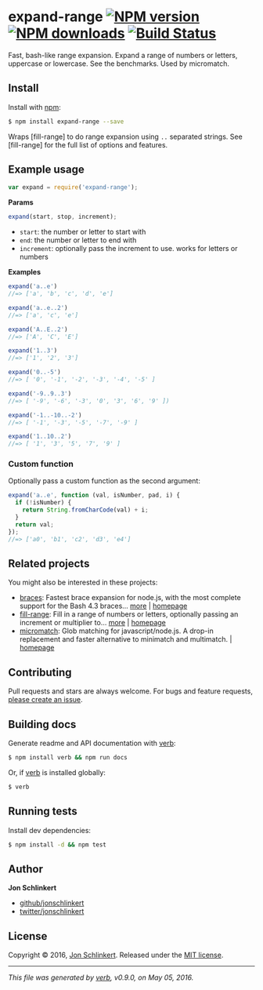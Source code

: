 # expand-range [![NPM version](https://img.shields.io/npm/v/expand-range.svg?style=flat)](https://www.npmjs.com/package/expand-range) [![NPM downloads](https://img.shields.io/npm/dm/expand-range.svg?style=flat)](https://npmjs.org/package/expand-range) [![Build Status](https://img.shields.io/travis/jonschlinkert/expand-range.svg?style=flat)](https://travis-ci.org/jonschlinkert/expand-range)

Fast, bash-like range expansion. Expand a range of numbers or letters, uppercase or lowercase. See the benchmarks. Used by micromatch.

## Install

Install with [npm](https://www.npmjs.com/):

```sh
$ npm install expand-range --save
```

Wraps [fill-range] to do range expansion using `..` separated strings. See [fill-range] for the full list of options and features.

## Example usage

```js
var expand = require('expand-range');
```

**Params**

```js
expand(start, stop, increment);
```

* `start`: the number or letter to start with
* `end`: the number or letter to end with
* `increment`: optionally pass the increment to use. works for letters or numbers

**Examples**

```js
expand('a..e')
//=> ['a', 'b', 'c', 'd', 'e']

expand('a..e..2')
//=> ['a', 'c', 'e']

expand('A..E..2')
//=> ['A', 'C', 'E']

expand('1..3')
//=> ['1', '2', '3']

expand('0..-5')
//=> [ '0', '-1', '-2', '-3', '-4', '-5' ]

expand('-9..9..3')
//=> [ '-9', '-6', '-3', '0', '3', '6', '9' ])

expand('-1..-10..-2')
//=> [ '-1', '-3', '-5', '-7', '-9' ]

expand('1..10..2')
//=> [ '1', '3', '5', '7', '9' ]
```

### Custom function

Optionally pass a custom function as the second argument:

```js
expand('a..e', function (val, isNumber, pad, i) {
  if (!isNumber) {
    return String.fromCharCode(val) + i;
  }
  return val;
});
//=> ['a0', 'b1', 'c2', 'd3', 'e4']
```

## Related projects

You might also be interested in these projects:

* [braces](https://www.npmjs.com/package/braces): Fastest brace expansion for node.js, with the most complete support for the Bash 4.3 braces… [more](https://www.npmjs.com/package/braces) | [homepage](https://github.com/jonschlinkert/braces)
* [fill-range](https://www.npmjs.com/package/fill-range): Fill in a range of numbers or letters, optionally passing an increment or multiplier to… [more](https://www.npmjs.com/package/fill-range) | [homepage](https://github.com/jonschlinkert/fill-range)
* [micromatch](https://www.npmjs.com/package/micromatch): Glob matching for javascript/node.js. A drop-in replacement and faster alternative to minimatch and multimatch. | [homepage](https://github.com/jonschlinkert/micromatch)

## Contributing

Pull requests and stars are always welcome. For bugs and feature requests, [please create an issue](https://github.com/jonschlinkert/expand-range/issues/new).

## Building docs

Generate readme and API documentation with [verb](https://github.com/verbose/verb):

```sh
$ npm install verb && npm run docs
```

Or, if [verb](https://github.com/verbose/verb) is installed globally:

```sh
$ verb
```

## Running tests

Install dev dependencies:

```sh
$ npm install -d && npm test
```

## Author

**Jon Schlinkert**

* [github/jonschlinkert](https://github.com/jonschlinkert)
* [twitter/jonschlinkert](http://twitter.com/jonschlinkert)

## License

Copyright © 2016, [Jon Schlinkert](https://github.com/jonschlinkert).
Released under the [MIT license](https://github.com/jonschlinkert/expand-range/blob/master/LICENSE).

***

_This file was generated by [verb](https://github.com/verbose/verb), v0.9.0, on May 05, 2016._